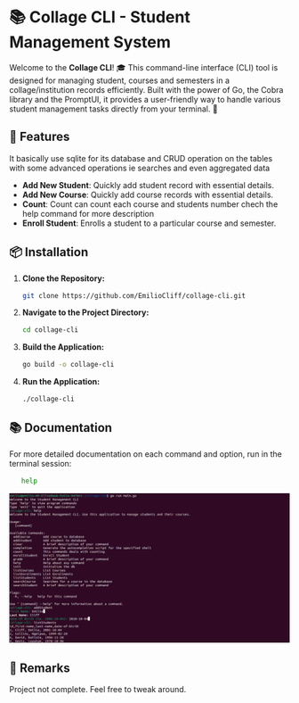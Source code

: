 # 📚 Collage CLI - Student Management System

Welcome to the **Collage CLI**! 🎓 This command-line interface (CLI) tool is designed for managing student, courses and semesters in a collage/institution records efficiently. Built with the power of Go, the Cobra library and the PromptUI, it provides a user-friendly way to handle various student management tasks directly from your terminal. 🚀

## 🚀 Features

It basically use sqlite for its database and CRUD operation on the tables with some advanced operations ie searches and even aggregated data

- **Add New Student**: Quickly add student record with essential details.
- **Add New Course**: Quickly add course records with essential details.
- **Count**: Count can count each course and students number chech the help command for more description
- **Enroll Student**: Enrolls a student to a particular course and semester.

## 📦 Installation

1. **Clone the Repository:**

   ```bash
   git clone https://github.com/EmilioCliff/collage-cli.git

   ```

1. **Navigate to the Project Directory:**

   ```bash
   cd collage-cli

   ```

1. **Build the Application:**

   ```bash
   go build -o collage-cli

   ```

1. **Run the Application:**
   ```bash
   ./collage-cli
   ```

## 📚 Documentation

For more detailed documentation on each command and option, run in the terminal session:

```bash
   help
```

![ExampleUse](./img/example-img.png)

## 💬 Remarks

Project not complete. Feel free to tweak around.
